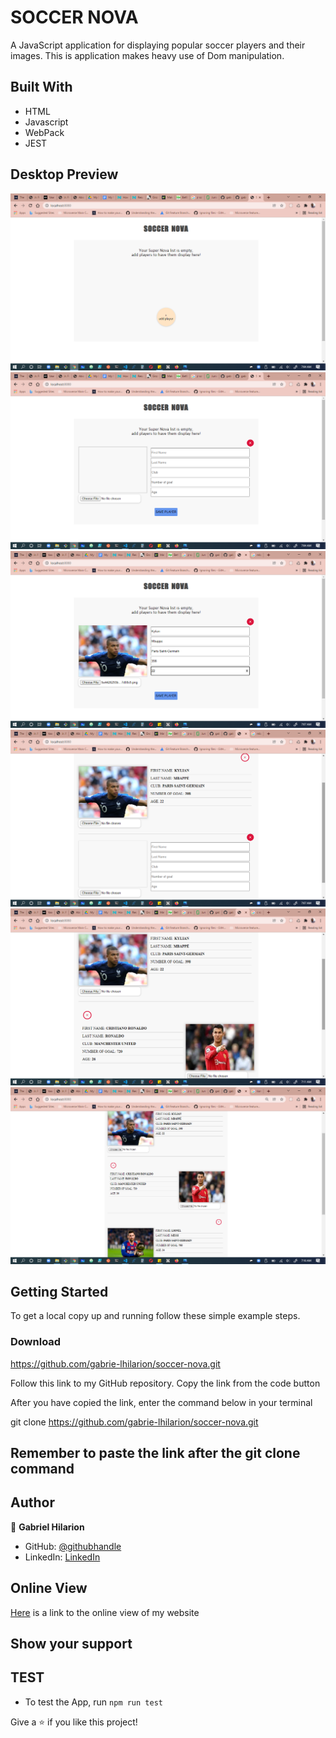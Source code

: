 # SOCCER NOVA
A JavaScript application for displaying popular soccer players and their images. 
This is application makes heavy use of Dom manipulation.

## Built With

- HTML
- Javascript 
- WebPack
- JEST

## Desktop Preview
![screenshot](./shots/startp-page.png)
![screenshot](./shots/soccer-nova-form.png)
![screenshot](./shots/soccer-nova-filled-form.png)
![screenshot](./shots/soccer-nova-add-1.png)
![screenshot](./shots/soccer-nova-add-2.png)
![screenshot](./shots/soccer-nova-add-3.png)


## Getting Started


To get a local copy up and running follow these simple example steps.

### Download 
https://github.com/gabrie-lhilarion/soccer-nova.git
 
Follow this link to my GitHub repository. Copy the link from the code button
 
After you have copied the link, enter the command below in your terminal
 
git clone https://github.com/gabrie-lhilarion/soccer-nova.git

## Remember to paste the link after the git clone command 

## Author

👤 **Gabriel Hilarion**

- GitHub: [@githubhandle](https://github.com/gabrie-lhilarion)
- LinkedIn: [LinkedIn](https://www.linkedin.com/in/gabrielhilarion/)

## Online View


[Here](https://github.com/gabrie-lhilarion/soccer-nova/dist) is a link to the online view of my website

## Show your support

## TEST

- To test the App, run 
``` npm run test ```

Give a ⭐️ if you like this project!
